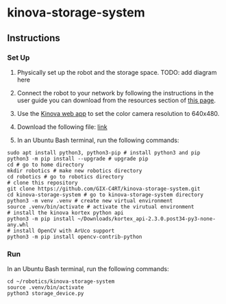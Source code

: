 # kinova-storage-system

## Instructions
### Set Up
1. Physically set up the robot and the storage space. TODO: add diagram here

2. Connect the robot to your network by following the instructions in the user guide
you can download from the resources section of [this page](https://www.kinovarobotics.com/product/gen3-robots).

3. Use the [Kinova web app](http://192.168.1.10/configurations) to set the color camera resolution to 640x480.

4. Download the following file: [link](https://artifactory.kinovaapps.com/ui/api/v1/download?repoKey=generic-public&path=kortex%2FAPI%2F2.3.0%2Fkortex_api-2.3.0.post34-py3-none-any.whl)

5. In an Ubuntu Bash terminal, run the following commands:
```
sudo apt install python3, python3-pip # install python3 and pip
python3 -m pip install --upgrade # upgrade pip
cd # go to home directory
mkdir robotics # make new robotics directory
cd robotics # go to robotics directory
# clone this repository
git clone https://github.com/GIX-C4RT/kinova-storage-system.git
cd kinova-storage-system # go to kinova-storage-system directory
python3 -m venv .venv # create new virtual environment
source .venv/bin/activate # activate the virutual environment
# install the kinova kortex python api
python3 -m pip install ~/Downloads/kortex_api-2.3.0.post34-py3-none-any.whl
# install OpenCV with ArUco support
python3 -m pip install opencv-contrib-python
```

### Run
In an Ubuntu Bash terminal, run the following commands:
```
cd ~/robotics/kinova-storage-system
source .venv/bin/activate
python3 storage_device.py
```
